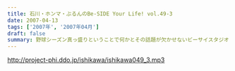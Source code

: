```yaml
---
title: 石川・ホンマ・ぶるんのBe-SIDE Your Life! vol.49-3
date: 2007-04-13
tags: ['2007年', '2007年04月']
draft: false
summary: 野球シーズン真っ盛りということで何かとその話題が欠かせないビーサイスタジオ！収録の翌日は、イチローVS松坂ということでメジャー番長ぶるんぶるんの話は止まらないのでした・・・結果はどーなった！？NAMAE
---
```


http://project-phi.ddo.jp/ishikawa/ishikawa049_3.mp3
